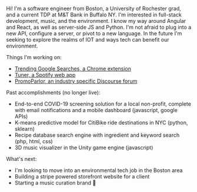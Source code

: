Hi! I'm a software engineer from Boston, a University of Rochester grad, and a current TDP at M&T Bank in Buffalo NY. I'm interested in full-stack development, music, and the environment. I know my way around Angular and React, as well as server-side JS and Python. I'm not afraid to plug into a new API, configure a server, or pivot to a new language. In the future I'm seeking to explore the realms of IOT and ways tech can benefit our environment.

Things I'm working on:
- [Trending Google Searches, a Chrome extension](https://tommygeiger.com/trending-google-searches)
- [Tuner, a Spotify web app](https://tommygeiger.com/tuner)
- [PromoParlor, an industry specific Discourse forum](https://promoparlor.com)

Past accomplishments (no longer live):
- End-to-end COVID-19 screening solution for a local non-profit, complete with email notifications and a mobile dashboard (javascript, google APIs)
- K-means predictive model for CitiBike ride destinations in NYC (python, sklearn)
- Recipe database search engine with ingredient and keyword search (php, html, css)
- 3D music visualizer in the Unity game engine (javascript)

What's next:
- I'm looking to move into an environmental tech job in the Boston area
- Building a stripe powered storefront website for a client
- Starting a music curation brand 👀

